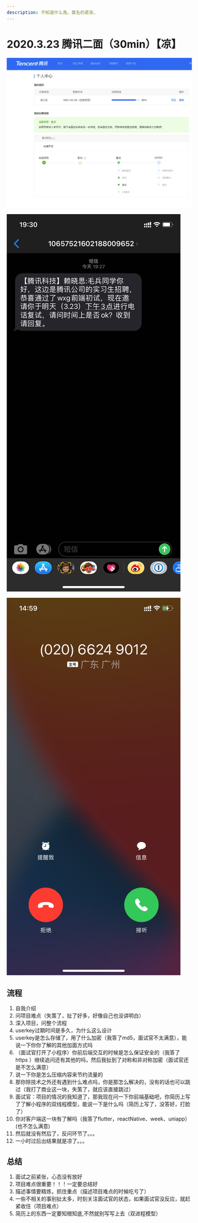 ```yaml
---
description: 不知道什么鬼，莫名的紧张，
---
```


# 2020.3.23 腾讯二面（30min）【凉】

![](../../.gitbook/assets/image%20%28103%29.png)

![](../../.gitbook/assets/image%20%28104%29.png)

![](../../.gitbook/assets/image%20%28105%29.png)

## 流程

1. 自我介绍
2. 问项目难点（失策了，扯了好多，好像自己也没讲明白）
3. 深入项目，问整个流程
4. userkey过期时间是多久，为什么这么设计
5. userkey是怎么存储了，用了什么加密（我答了md5，面试官不太满意），能说一下你你了解的其他加面方式吗
6. （面试官打开了小程序）你前后端交互的时候是怎么保证安全的（我答了https ）继续追问还有其他的吗，然后我扯到了对称和非对称加密（面试官还是不怎么满意）
7. 说一下你是怎么压缩内容来节约流量的
8. 那你除技术之外还有遇到什么难点吗，你是那怎么解决的，没有的话也可以跳过（我打了商业这一块，失策了，就应该直接跳过）
9. 面试官：项目的情况的我知道了，那我现在问一下你前端基础吧，你简历上写了了解小程序的双线程模型，能说一下是什么吗（简历上写了，没答好，打脸了）
10. 你对客户端这一块有了解吗（我答了flutter，reactNative、week、uniapp）\(也不怎么满意\)
11. 然后就没有然后了，反问环节了。。。
12. 一小时过后出结果就是凉了。。。

## 总结

1. 面试之前紧张，心态没有放好
2. 项目难点很重要！！！一定要总结好
3. 描述事情要精炼，抓住重点（描述项目难点的时候吃亏了）
4. 一些不相关的事别扯太多，时刻关注面试官的状态，如果面试官没反应，就赶紧收住（项目难点）
5. 简历上的东西一定要知根知底,不然就别写写上去（双进程模型）





